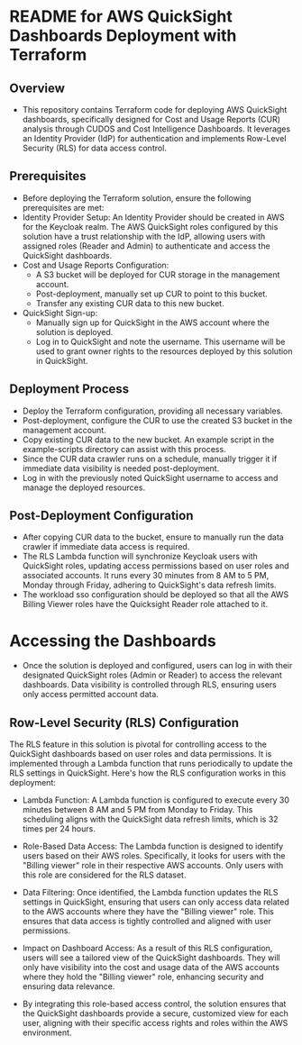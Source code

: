 # README for AWS QuickSight Dashboards Deployment with Terraform

## Overview
- This repository contains Terraform code for deploying AWS QuickSight dashboards, specifically designed for Cost and Usage Reports (CUR) analysis through CUDOS and Cost Intelligence Dashboards. It leverages an Identity Provider (IdP) for authentication and implements Row-Level Security (RLS) for data access control.

## Prerequisites
- Before deploying the Terraform solution, ensure the following prerequisites are met:
 - Identity Provider Setup: An Identity Provider should be created in AWS for the Keycloak realm. The AWS QuickSight roles configured by this solution have a trust relationship with the IdP, allowing users with assigned roles (Reader and Admin) to authenticate and access the QuickSight dashboards.
 - Cost and Usage Reports Configuration:
    - A S3 bucket will be deployed for CUR storage in the management account.
    - Post-deployment, manually set up CUR to point to this bucket.
    - Transfer any existing CUR data to this new bucket.
- QuickSight Sign-up:
    - Manually sign up for QuickSight in the AWS account where the solution is deployed.
    - Log in to QuickSight and note the username. This username will be used to grant owner rights to the resources deployed by this solution in QuickSight.
## Deployment Process
- Deploy the Terraform configuration, providing all necessary variables.
- Post-deployment, configure the CUR to use the created S3 bucket in the management account.
- Copy existing CUR data to the new bucket. An example script in the example-scripts directory can assist with this process.
- Since the CUR data crawler runs on a schedule, manually trigger it if immediate data visibility is needed post-deployment.
- Log in with the previously noted QuickSight username to access and manage the deployed resources.
## Post-Deployment Configuration
- After copying CUR data to the bucket, ensure to manually run the data crawler if immediate data access is required.
- The RLS Lambda function will synchronize Keycloak users with QuickSight roles, updating access permissions based on user roles and associated accounts. It runs every 30 minutes from 8 AM to 5 PM, Monday through Friday, adhering to QuickSight's data refresh limits.
- The workload sso configuration should be deployed so that all the AWS Billing Viewer roles have the Quicksight Reader role attached to it. 
# Accessing the Dashboards
- Once the solution is deployed and configured, users can log in with their designated QuickSight roles (Admin or Reader) to access the relevant dashboards. Data visibility is controlled through RLS, ensuring users only access permitted account data.


## Row-Level Security (RLS) Configuration
The RLS feature in this solution is pivotal for controlling access to the QuickSight dashboards based on user roles and data permissions. It is implemented through a Lambda function that runs periodically to update the RLS settings in QuickSight. Here's how the RLS configuration works in this deployment:

- Lambda Function: A Lambda function is configured to execute every 30 minutes between 8 AM and 5 PM from Monday to Friday. This scheduling aligns with the QuickSight data refresh limits, which is 32 times per 24 hours.

- Role-Based Data Access: The Lambda function is designed to identify users based on their AWS roles. Specifically, it looks for users with the "Billing viewer" role in their respective AWS accounts. Only users with this role are considered for the RLS dataset.

- Data Filtering: Once identified, the Lambda function updates the RLS settings in QuickSight, ensuring that users can only access data related to the AWS accounts where they have the "Billing viewer" role. This ensures that data access is tightly controlled and aligned with user permissions.

- Impact on Dashboard Access: As a result of this RLS configuration, users will see a tailored view of the QuickSight dashboards. They will only have visibility into the cost and usage data of the AWS accounts where they hold the "Billing viewer" role, enhancing security and ensuring data relevance.

- By integrating this role-based access control, the solution ensures that the QuickSight dashboards provide a secure, customized view for each user, aligning with their specific access rights and roles within the AWS environment.